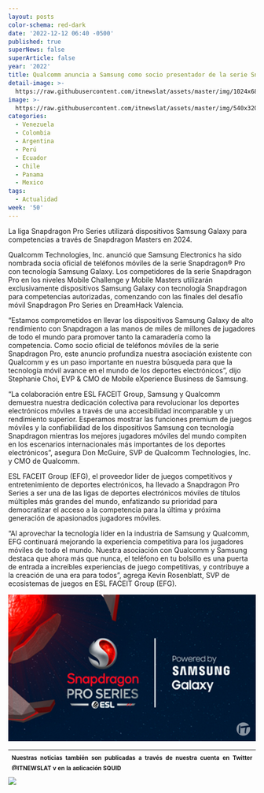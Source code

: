 ```yaml
---
layout: posts
color-schema: red-dark
date: '2022-12-12 06:40 -0500'
published: true
superNews: false
superArticle: false
year: '2022'
title: Qualcomm anuncia a Samsung como socio presentador de la serie Snapdragon Pro
detail-image: >-
  https://raw.githubusercontent.com/itnewslat/assets/master/img/1024x680/snapdragon-samsung-g.jpg
image: >-
  https://raw.githubusercontent.com/itnewslat/assets/master/img/540x320/snapdragon-samsung-p.jpg
categories:
  - Venezuela
  - Colombia
  - Argentina
  - Perú
  - Ecuador
  - Chile
  - Panama
  - Mexico
tags:
  - Actualidad
week: '50'
---
```

La liga Snapdragon Pro Series utilizará dispositivos Samsung Galaxy
para competencias a través de Snapdragon Masters en 2024.
 
Qualcomm Technologies, Inc. anunció que Samsung Electronics ha sido nombrada socia oficial de teléfonos móviles de la serie Snapdragon® Pro con tecnología Samsung Galaxy. Los competidores de la serie Snapdragon Pro en los niveles Mobile Challenge y Mobile Masters utilizarán exclusivamente dispositivos Samsung Galaxy con tecnología Snapdragon para competencias autorizadas, comenzando con las finales del desafío móvil Snapdragon Pro Series en DreamHack Valencia.
 
“Estamos comprometidos en llevar los dispositivos Samsung Galaxy de alto rendimiento con Snapdragon a las manos de miles de millones de jugadores de todo el mundo para promover tanto la camaradería como la competencia. Como socio oficial de teléfonos móviles de la serie Snapdragon Pro, este anuncio profundiza nuestra asociación existente con Qualcomm y es un paso importante en nuestra búsqueda para que la tecnología móvil avance en el mundo de los deportes electrónicos”, dijo Stephanie Choi, EVP & CMO de Mobile eXperience Business de Samsung.
 
“La colaboración entre ESL FACEIT Group, Samsung y Qualcomm demuestra nuestra dedicación colectiva para revolucionar los deportes electrónicos móviles a través de una accesibilidad incomparable y un rendimiento superior. Esperamos mostrar las funciones premium de juegos móviles y la confiabilidad de los dispositivos Samsung con tecnología Snapdragon mientras los mejores jugadores móviles del mundo compiten en los escenarios internacionales más importantes de los deportes electrónicos”, asegura Don McGuire, SVP de Qualcomm Technologies, Inc. y CMO de Qualcomm.
 
ESL FACEIT Group (EFG), el proveedor líder de juegos competitivos y entretenimiento de deportes electrónicos, ha llevado a Snapdragon Pro Series a ser una de las ligas de deportes electrónicos móviles de títulos múltiples más grandes del mundo, enfatizando su prioridad para democratizar el acceso a la competencia para la última y próxima generación de apasionados jugadores móviles.
 
“Al aprovechar la tecnología líder en la industria de Samsung y Qualcomm, EFG continuará mejorando la experiencia competitiva para los jugadores móviles de todo el mundo. Nuestra asociación con Qualcomm y Samsung destaca que ahora más que nunca, el teléfono en tu bolsillo es una puerta de entrada a increíbles experiencias de juego competitivas, y contribuye a la creación de una era para todos”, agrega Kevin Rosenblatt, SVP de ecosistemas de juegos en ESL FACEIT Group (EFG).

![](https://raw.githubusercontent.com/itnewslat/assets/master/img/540x320/snapdragon-samsung-p.jpg)

<table style="height: 42px;" width="569">
<tbody>
<tr>
<td style="text-align: justify;"><sub><strong>Nuestras noticias también son publicadas a través de nuestra cuenta en Twitter <a href="https://twitter.com/itnewslat?lang=es">@ITNEWSLAT</a> y en la aplicación <a href="https://squidapp.co/en/">SQUID</a></strong></sub></td>
</tr>
</tbody>
</table>

<img src="https://tracker.metricool.com/c3po.jpg?hash=56f88a41e39ab42c063cc51676587a04"/>
